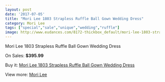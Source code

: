 ```yaml
---
layout: post
date: '2017-07-05'
title: "Mori Lee 1803 Strapless Ruffle Ball Gown Wedding Dress"
category: Mori Lee
tags: ["special","sale","unique","wedding","ruffle"]
image: http://www.eudances.com/8172-thickbox_default/mori-lee-1803-strapless-ruffle-ball-gown-wedding-dress.jpg
---
```

Mori Lee 1803 Strapless Ruffle Ball Gown Wedding Dress

On Sales: **$395.99**
<a href="https://www.eudances.com/en/mori-lee/2831-mori-lee-1803-strapless-ruffle-ball-gown-wedding-dress.html"><amp-img layout="responsive" width="600" height="600" src="//www.eudances.com/8172-thickbox_default/mori-lee-1803-strapless-ruffle-ball-gown-wedding-dress.jpg" alt="Mori Lee 1803 Strapless Ruffle Ball Gown Wedding Dress 0" /></a>
<a href="https://www.eudances.com/en/mori-lee/2831-mori-lee-1803-strapless-ruffle-ball-gown-wedding-dress.html"><amp-img layout="responsive" width="600" height="600" src="//www.eudances.com/8175-thickbox_default/mori-lee-1803-strapless-ruffle-ball-gown-wedding-dress.jpg" alt="Mori Lee 1803 Strapless Ruffle Ball Gown Wedding Dress 1" /></a>
<a href="https://www.eudances.com/en/mori-lee/2831-mori-lee-1803-strapless-ruffle-ball-gown-wedding-dress.html"><amp-img layout="responsive" width="600" height="600" src="//www.eudances.com/8174-thickbox_default/mori-lee-1803-strapless-ruffle-ball-gown-wedding-dress.jpg" alt="Mori Lee 1803 Strapless Ruffle Ball Gown Wedding Dress 2" /></a>
<a href="https://www.eudances.com/en/mori-lee/2831-mori-lee-1803-strapless-ruffle-ball-gown-wedding-dress.html"><amp-img layout="responsive" width="600" height="600" src="//www.eudances.com/8173-thickbox_default/mori-lee-1803-strapless-ruffle-ball-gown-wedding-dress.jpg" alt="Mori Lee 1803 Strapless Ruffle Ball Gown Wedding Dress 3" /></a>

Buy it: [Mori Lee 1803 Strapless Ruffle Ball Gown Wedding Dress](https://www.eudances.com/en/mori-lee/2831-mori-lee-1803-strapless-ruffle-ball-gown-wedding-dress.html "Mori Lee 1803 Strapless Ruffle Ball Gown Wedding Dress")

View more: [Mori Lee](https://www.eudances.com/en/9-mori-lee "Mori Lee")